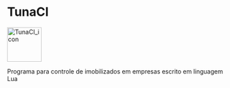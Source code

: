 # TunaCI
<img src="https://raw.githubusercontent.com/matheustomieiro/TunaCI/master/TunaCI_logo.png"
     alt="TunaCI_icon"
     width="80"
     height="80" />

Programa para controle de imobilizados em empresas escrito em linguagem Lua
